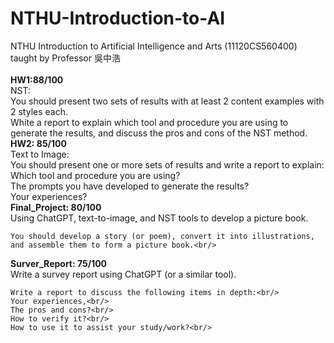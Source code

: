 # NTHU-Introduction-to-AI <br/>
NTHU Introduction to Artificial Intelligence and Arts (11120CS560400) taught by Professor 吳中浩<br/>
<br/>
**HW1:88/100**<br/>
  NST:<br/>
      You should present two sets of results with at least 2 content examples with 2 styles each. <br/>
White a report to explain which tool and procedure you are using to generate the results, and discuss the pros and cons of the NST method.<br/>
**HW2: 85/100**<br/>
  Text to Image:<br/>
    You should present one or more sets of results and write a report to explain:<br/>
    Which tool and procedure you are using?<br/>
    The prompts you have developed to generate the results?<br/>
    Your experiences?<br/>
**Final_Project: 80/100**<br/>
    Using ChatGPT, text-to-image, and NST tools to develop a picture book.<br/>

    You should develop a story (or poem), convert it into illustrations, and assemble them to form a picture book.<br/>
**Surver_Report: 75/100**<br/>
    Write a survey report using ChatGPT (or a similar tool).<br/>

    Write a report to discuss the following items in depth:<br/>
    Your experiences,<br/>
    The pros and cons?<br/>
    How to verify it?<br/>
    How to use it to assist your study/work?<br/>
